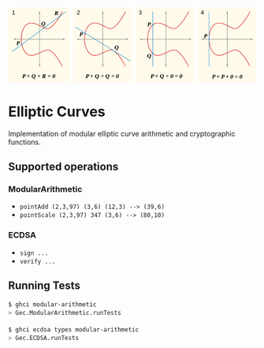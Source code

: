 ![](./header.png)

# Elliptic Curves

Implementation of modular elliptic curve arithmetic and cryptographic functions.

## Supported operations
### ModularArithmetic
- `pointAdd (2,3,97) (3,6) (12,3) --> (39,6)`
- `pointScale (2,3,97) 347 (3,6) --> (80,10)`

### ECDSA
- `sign ...`
- `verify ...`


## Running Tests
```bash
$ ghci modular-arithmetic
> Gec.ModularArithmetic.runTests

$ ghci ecdsa types modular-arithmetic
> Gec.ECDSA.runTests
```
